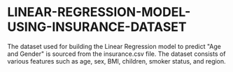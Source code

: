 # LINEAR-REGRESSION-MODEL-USING-INSURANCE-DATASET
The dataset used for building the Linear Regression model  to predict "Age and Gender" is sourced from the insurance.csv file. The dataset consists of various  features such as age, sex, BMI, children, smoker status, and region.
